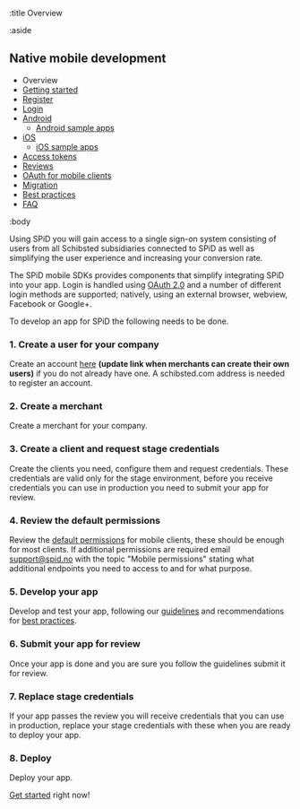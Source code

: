 :title Overview

:aside

## Native mobile development


- Overview
- [Getting started](/mobile/mobile-development/)
- [Register](/mobile/register/)
- [Login](/mobile/login/)
- [Android](/sdks/android/)
    - [Android sample apps](/sdks/android/sample-apps/)
- [iOS](/sdks/ios/)
    - [iOS sample apps](/sdks/ios/sample-apps/)
- [Access tokens](/mobile/access-tokens/)
- [Reviews](/mobile/reviews/)
- [OAuth for mobile clients](/mobile/oauth-authentication-on-mobile-devices/)
- [Migration](/mobile/migration/)
- [Best practices](/mobile/best-practices/)
- [FAQ](/mobile/faq/)

:body

Using SPiD you will gain access to a single sign-on system consisting of users from all Schibsted subsidiaries connected to SPiD as well as simplifying the user experience and increasing your conversion rate.

The SPiD mobile SDKs provides components that simplify integrating SPiD into your app. Login is handled using [OAuth 2.0](/mobile/oauth-authentication-on-mobile-devices/) and a number of different login methods are supported; natively, using an external browser, webview, Facebook or Google+.

To develop an app for SPiD the following needs to be done.

### 1. Create a user for your company

Create an account [here](https://stage.payment.schibsted.se) **(update link when merchants can create their own users)** if you do not already have one. A schibsted.com address is needed to register an account.

### 2. Create a merchant

Create a merchant for your company.

### 3. Create a client and request stage credentials

Create the clients you need, configure them and request credentials. These credentials are valid only for the stage environment, before you receive credentials you can use in production you need to submit your app for review.

### 4. Review the default permissions

Review the [default permissions](https://docs.google.com/a/schibstedpayment.no/spreadsheets/d/1EwEV0jg4SCeqyEST_Qf09D83XaUiHSveWVrr1G5WMcM/edit#gid=0) for mobile clients, these should be enough for most clients. If additional permissions are required email support@spid.no with the topic
"Mobile permissions" stating what additional endpoints you need to access to and for what purpose.

### 5. Develop your app

Develop and test your app, following our [guidelines](/mobile/reviews/) and recommendations for [best practices](/mobile/best-practices/).

### 6. Submit your app for review

Once your app is done and you are sure you follow the guidelines submit it for review.

### 7. Replace stage credentials

If your app passes the review you will receive credentials that you can use in production, replace your stage credentials with these when you are ready to deploy your app.

### 8. Deploy

Deploy your app.

[Get started](/mobile/mobile-development/) right now!
